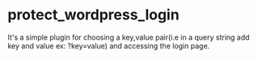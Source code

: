 # protect_wordpress_login
It's a simple plugin for choosing a key,value pair(i.e in a query string add key and value ex: ?key=value) and accessing the login page.
